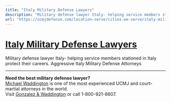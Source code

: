 ```yaml
---
title: "Italy Military Defense Lawyers"
description: "Military defense lawyer Italy- helping service members stationed in Italy protect their careers. Aggressive Italy Military Defense Attorneys"
url: "https://ucmjdefense.com/location-serve/cities-we-serve/italy-military-defense-lawyers.html"
---
```


# [Italy Military Defense Lawyers](https://ucmjdefense.com/location-serve/cities-we-serve/italy-military-defense-lawyers.html)

Military defense lawyer Italy- helping service members stationed in Italy protect their careers. Aggressive Italy Military Defense Attorneys

---

**Need the best military defense lawyer?**  
[Michael Waddington](https://ucmjdefense.com/attorneys/michael-stewart-waddington-partner.html) is one of the most experienced UCMJ and court-martial attorneys in the world.  
Visit [Gonzalez & Waddington](https://ucmjdefense.com) or call 1-800-921-8607.
